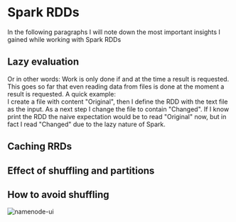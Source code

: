 # Spark RDDs
In the following paragraphs I will note down the most important insights I gained while working with Spark RDDs

## Lazy evaluation
Or in other words: Work is only done if and at the time a result is requested. This goes so far that even reading data from files is done at the moment a result is requested.   A quick example:  
I create a file with content "Original", then I define the RDD with the text file as the input. As a next step I change the file to contain "Changed". If I know print the RDD the naive expectation would be to read "Original" now, but in fact I read "Changed" due to the lazy nature of Spark.


## Caching RRDs

## Effect of shuffling and partitions

## How to avoid shuffling

![namenode-ui]


[namenode-ui]: images/lazy_evaluation.PNG "Namenode UI"
